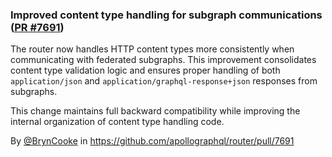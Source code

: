 ### Improved content type handling for subgraph communications ([PR #7691](https://github.com/apollographql/router/pull/7691))

The router now handles HTTP content types more consistently when communicating with federated subgraphs. This improvement consolidates content type validation logic and ensures proper handling of both `application/json` and `application/graphql-response+json` responses from subgraphs.

This change maintains full backward compatibility while improving the internal organization of content type handling code.

By [@BrynCooke](https://github.com/BrynCooke) in https://github.com/apollographql/router/pull/7691
